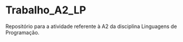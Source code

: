 # Trabalho_A2_LP
Repositório para a atividade referente à A2 da disciplina Linguagens de Programação.
